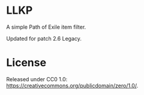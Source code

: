 # LLKP

A simple Path of Exile item filter.

Updated for patch 2.6 Legacy.

# License

Released under CC0 1.0: https://creativecommons.org/publicdomain/zero/1.0/.
